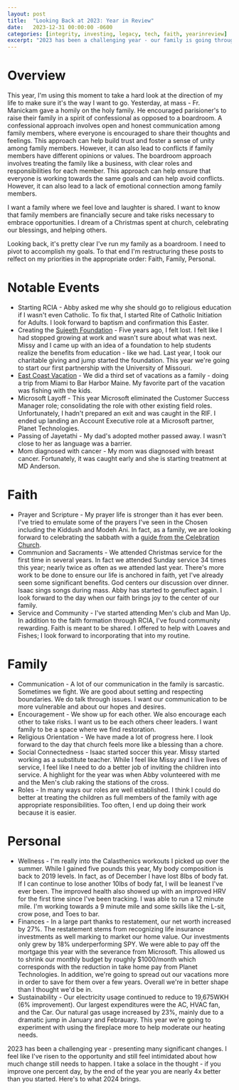 ```yaml
---
layout: post
title:  "Looking Back at 2023: Year in Review"
date:   2023-12-31 00:00:00 -0600
categories: [integrity, investing, legacy, tech, faith, yearinreview]
excerpt: "2023 has been a challenging year - our family is going through a religious awakening, I got laid off, and Abby is a teenager.  I feel like I've risen to the opportunity and still feel intimidated about how much change still needs to happen.  I take a solace in the thought - if you improve one percent day, by the end of the year you are nearly 4x better than you started.  Here's to what 2024 brings."
---
```

# Overview
This year, I'm using this moment to take a hard look at the direction of my life to make sure it's the way I want to go.  Yesterday, at mass - Fr. Manickam gave a homily on the holy family.  He encouraged parisioner's to raise their family in a spirit of confessional as opposed to a boardroom.  A confessional approach involves open and honest communication among family members, where everyone is encouraged to share their thoughts and feelings. This approach can help build trust and foster a sense of unity among family members. However, it can also lead to conflicts if family members have different opinions or values.  The boardroom approach involves treating the family like a business, with clear roles and responsibilities for each member. This approach can help ensure that everyone is working towards the same goals and can help avoid conflicts. However, it can also lead to a lack of emotional connection among family members.

I want a family where we feel love and laughter is shared.  I want to know that family members are financially secure and take risks necessary to embrace opportunities.  I dream of a Christmas spent at church, celebrating our blessings, and helping others.    

Looking back, it's pretty clear I've run my family as a boardroom.  I need to pivot to accomplish my goals.  To that end I'm restructuring these posts to relfect on my priorities in the appropriate order: Faith, Family, Personal.  

# Notable Events

- Starting RCIA - Abby asked me why she should go to religious education if I wasn't even Catholic.  To fix that, I started Rite of Catholic Initiation for Adults.  I look forward to baptism and confirmation this Easter.
- Creating the [Sujeeth Foundation](https://www.sujeeth.org) - Five years ago, I felt lost.  I felt like I had stopped growing at work and wasn't sure about what was next.  Missy and I came up with an idea of a foundation to help students realize the benefits from education - like we had.  Last year, I took our charitable giving and jump started the foundation.  This year we're going to start our first partnership with the University of Missouri.
- [East Coast Vacation](https://www.instagram.com/p/CvXpqGephJw/) - We did a third set of vacations as a family - doing a trip from Miami to Bar Harbor Maine.  My favorite part of the vacation was fishing with the kids.  
- Microsoft Layoff - This year Microsoft eliminated the Customer Success Manager role; consolidating the role with other existing field roles.  Unfortunately, I hadn't prepared an exit and was caught in the RIF.  I ended up landing an Account Executive role at a Microsoft partner, Planet Technologies.
- Passing of Jayetathi - My dad's adopted mother passed away.  I wasn't close to her as language was a barrier.
- Mom diagnosed with cancer - My mom was diagnosed with breast cancer.  Fortunately, it was caught early and she is starting treatment at MD Anderson.

# Faith
- Prayer and Scripture - My prayer life is stronger than it has ever been.  I've tried to emulate some of the prayers I've seen in the Chosen including the Kiddush and Modeh Ani.  In fact, as a family, we are looking forward to celebrating the sabbath with a [guide from the Celebration Church](https://s3.amazonaws.com/downloads.celebration.org/2019/downloads/Shabbat+Guide+2019+_+final+Version.pdf).
- Communion and Sacraments - We attended Christmas service for the first time in several years.  In fact we attended Sunday service 34 times this year; nearly twice as often as we attended last year.  There's more work to be done to ensure our life is anchored in faith, yet I've already seen some significant benefits.  God centers our discussion over dinner.  Isaac sings songs during mass.  Abby has started to genuflect again.  I look forward to the day when our faith brings joy to the center of our family.
- Service and Community - I've started attending Men's club and Man Up.  In addition to the faith formation through RCIA, I've found community rewarding.  Faith is meant to be shared.  I offered to help with Loaves and Fishes; I look forward to incorporating that into my routine.

# Family
- Communication - A lot of our communication in the family is sarcastic.  Sometimes we fight.  We are good about setting and respecting boundaries.  We do talk through issues.  I want our communication to be more vulnerable and about our hopes and desires. 
- Encouragement - We show up for each other.  We also encourage each other to take risks.  I want us to be each others cheer leaders.  I want family to be a space where we find restoration.
- Religious Orientation - We have made a lot of progress here.  I look forward to the day that church feels more like a blessing than a chore.  
- Social Connectedness - Isaac started soccer this year.  Missy started working as a substitute teacher.  While I feel like Missy and I live lives of service, I feel like I need to do a better job of inviting the children into service.  A highlight for the year was when Abby volunteered with me and the Men's club raking the stations of the cross.
- Roles - In many ways our roles are well established.  I think I could do better at treating the children as full members of the family with age appropriate responsibilities.  Too often, I end up doing their work because it is easier.

# Personal
- Wellness - I'm really into the Calasthenics workouts I picked up over the summer.  While I gained five pounds this year, My body composition is back to 2019 levels.  In fact, as of December I have lost 8lbs of body fat.  If I can continue to lose another 10lbs of body fat, I will be leanest I've ever been.  The improved health also showed up with an improved HRV for the first time since I've been tracking.  I was able to run a 12 minute mile.  I'm working towards a 9 minute mile and some skills like the L-sit, crow pose, and Toes to bar.  
- Finances - In a large part thanks to restatement, our net worth increased by 27%.  The restatement stems from recognizing life insurance investments as well marking to market our home value.  Our investments only grew by 18% underperforming SPY.  We were able to pay off the mortgage this year with the severance from Microsoft.  This allowed us to shrink our monthly budget by roughly $1000/month which corresponds with the reduction in take home pay from Planet Technologies.  In addition, we're going to spread out our vacations more in order to save for them over a few years.  Overall we're in better shape than I thought we'd be in.
- Sustainability - Our electricity usage continued to reduce to 19,675WKH (6% improvement).  Our largest expenditures were the AC, HVAC fan, and the Car.  Our natural gas usage increased by 23%, mainly due to a dramatic jump in January and Febrauary.  This year we're going to experiment with using the fireplace more to help moderate our heating needs.

2023 has been a challenging year - presenting many significant changes.  I feel like I've risen to the opportunity and still feel intimidated about how much change still needs to happen.  I take a solace in the thought - if you improve one percent day, by the end of the year you are nearly 4x better than you started.  Here's to what 2024 brings.
